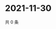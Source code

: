 # 2021-11-30

共 0 条

<!-- BEGIN WEIBO -->
<!-- 最后更新时间 Tue Nov 30 2021 22:11:10 GMT+0800 (China Standard Time) -->

<!-- END WEIBO -->
